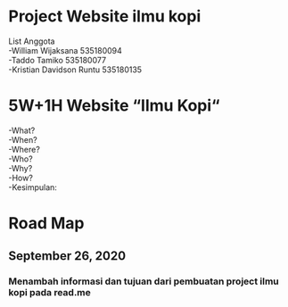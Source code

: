 # Project Website ilmu kopi<br />
List Anggota<br />
-William Wijaksana 535180094<br />
-Taddo Tamiko 535180077<br />
-Kristian Davidson Runtu 535180135<br />

<h1> 5W+1H Website “Ilmu Kopi“</h1>
-What?<br />
-When?<br />
-Where?<br />
-Who?<br />
-Why?<br />
-How?<br />
-Kesimpulan:

# Road Map

## September 26, 2020 
### Menambah informasi dan tujuan dari pembuatan project ilmu kopi pada read.me
